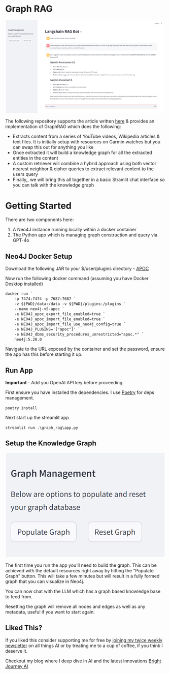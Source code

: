 # Graph RAG
<p align="center">
  <img src="graph_rag\images\graph-rag-ui.png" alt="graph-rag" width="500"/>
</p>

The following repository supports the article written [here](https://medium.com/@markmikeobrien/build-graphrag-using-streamlit-langchain-neo4j-gpt-4o-b0d1e938016e) & provides an implementation of GraphRAG which does the following:
- Extracts content from a series of YouTube videos, Wikipedia articles & text files. It is initially setup with resources on Garmin watches but you can swap this out for anything you like
- Once extracted it will build a knowledge graph for all the extracted entities in the content
- A custom retriever will combine a hybrid approach using both vector nearest neighbor & cipher queries to extract relevant content to the users query
- Finally,, we will bring this all together in a basic Stramlit chat interface so you can talk with the knowledge graph

# Getting Started
There are two components here:
1. A Neo4J instance running locally within a docker container
2. The Python app which is managing graph construction and query via GPT-4o

## Neo4J Docker Setup
Download the following JAR to your $/user/plugins directory - [APOC](https://github.com/neo4j/apoc/releases/tag/5.20.0)

Now run the following docker command (assuming you have Docker Desktop installed)
```
docker run `
    -p 7474:7474 -p 7687:7687 `
    -v ${PWD}/data:/data -v ${PWD}/plugins:/plugins `
    --name neo4j-v5-apoc `
    -e NEO4J_apoc_export_file_enabled=true `
    -e NEO4J_apoc_import_file_enabled=true `
    -e NEO4J_apoc_import_file_use_neo4j_config=true `
    -e NEO4J_PLUGINS='["apoc"]' `
    -e NEO4J_dbms_security_procedures_unrestricted="apoc.*" `
    neo4j:5.20.0
```

Navigate to the URL exposed by the container and set the password, ensure the app has this before starting it up. 

## Run App
**Important** - Add you OpenAI API key before proceeding. 

First ensure you have installed the dependencies. I use [Poetry](https://python-poetry.org/) for deps management. 

`poetry install`

Next start up the streamlit app

`streamlit run .\graph_rag\app.py`

## Setup the Knowledge Graph
<p align="center">
  <img src="graph_rag\images\graph-rag-build.png" alt="graph-rag" width="500"/>
</p>

The first time you run the app you'll need to build the graph. This can be achieved with the default resources right away by hitting the "Populate Graph" button. This will take a few minutes but will result in a fully formed graph that you can visualize in Neo4j. 

You can now chat with the LLM which has a graph based knowledge base to feed from. 

Resetting the graph will remove all nodes and edges as well as any metadata, useful if you want to start again. 

## Liked This?
If you liked this consider supporting me for free by [joining my twice weekly newsletter](https://bit.ly/45lG2pR) on all things AI or by treating me to a cup of coffee, if you think I deserve it. 

Checkout my blog where I deep dive in AI and the latest innovations [Bright Journey AI](https://brightjourneyai.com/)

<!-- <a href="https://buymeacoffee.com/brightjourneyai" target="_blank"><img src="https://cdn.buymeacoffee.com/buttons/default-orange.png" alt="Buy Me A Coffee" height="41" width="174"></a> -->
